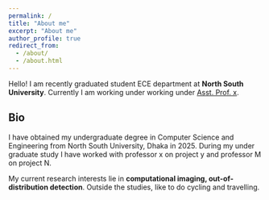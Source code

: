 ```yaml
---
permalink: /
title: "About me"
excerpt: "About me"
author_profile: true
redirect_from: 
  - /about/
  - /about.html
---
```


Hello! I am recently graduated student ECE department at **North South University**. Currently I am working under working under [Asst. Prof. x](https://ece.northsouth.edu/).

Bio
-

I have obtained my undergraduate degree in Computer Science and Engineering from North South University, Dhaka in 2025. During my under graduate study I have worked with professor x on project y and professor M on project N.

My current research interests lie in **computational imaging, out-of-distribution detection**. Outside the studies, like to do cycling and travelling.
